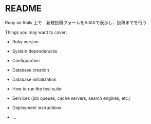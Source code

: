 # README

Ruby on Rails 上で　新規投稿フォームをAJAXで表示し、投稿までを行う

Things you may want to cover:

* Ruby version

* System dependencies

* Configuration

* Database creation

* Database initialization

* How to run the test suite

* Services (job queues, cache servers, search engines, etc.)

* Deployment instructions

* ...
